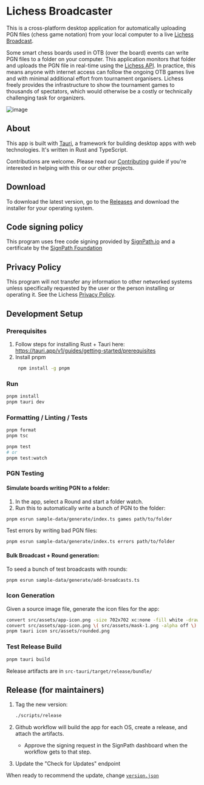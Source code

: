 # Lichess Broadcaster

This is a cross-platform desktop application for automatically uploading PGN files (chess game notation) from your local computer to a live [Lichess Broadcast](https://lichess.org/broadcast).

Some smart chess boards used in OTB (over the board) events can write PGN files to a folder on your computer. This application monitors that folder and uploads the PGN file in real-time using the [Lichess API](https://lichess.org/api). In practice, this means anyone with internet access can follow the ongoing OTB games live and with minimal additional effort from tournament organisers. Lichess freely provides the infrastructure to show the tournament games to thousands of spectators, which would otherwise be a costly or technically challenging task for organizers.

![image](https://github.com/lichess-org/broadcaster/assets/271432/2ec27912-0ef2-4ac6-9870-130e01f444aa)

## About

This app is built with [Tauri](https://tauri.app/), a framework for building desktop apps with web technologies. It's written in Rust and TypeScript.

Contributions are welcome. Please read our [Contributing](https://lichess.org/help/contribute) guide if you're interested in helping with this or our other projects.

## Download

To download the latest version, go to the [Releases](https://github.com/lichess-org/broadcaster/releases) and download the installer for your operating system.

## Code signing policy

This program uses free code signing provided by [SignPath.io](https://signpath.io?utm_source=foundation&utm_medium=github&utm_campaign=lichess) and a certificate by the [SignPath Foundation](https://signpath.org?utm_source=foundation&utm_medium=github&utm_campaign=lichess)

## Privacy Policy

This program will not transfer any information to other networked systems unless specifically requested by the user or the person installing or operating it. See the Lichess [Privacy Policy](https://lichess.org/privacy).

## Development Setup

### Prerequisites

1. Follow steps for installing Rust + Tauri here: https://tauri.app/v1/guides/getting-started/prerequisites
2. Install pnpm
   ```bash
    npm install -g pnpm
   ```

### Run

```bash
pnpm install
pnpm tauri dev
```

### Formatting / Linting / Tests

```bash
pnpm format
pnpm tsc

pnpm test
# or
pnpm test:watch
```

### PGN Testing

#### Simulate boards writing PGN to a folder:

1. In the app, select a Round and start a folder watch.
2. Run this to automatically write a bunch of PGN to the folder:

```bash
pnpm esrun sample-data/generate/index.ts games path/to/folder
```

Test errors by writing bad PGN files:

```bash
pnpm esrun sample-data/generate/index.ts errors path/to/folder
```

#### Bulk Broadcast + Round generation:

To seed a bunch of test broadcasts with rounds:

```bash
pnpm esrun sample-data/generate/add-broadcasts.ts
```

### Icon Generation

Given a source image file, generate the icon files for the app:

```bash
convert src/assets/app-icon.png -size 702x702 xc:none -fill white -draw "roundrectangle 0,0,702,702,351,351" src/assets/mask.png
convert src/assets/app-icon.png \( src/assets/mask-1.png -alpha off \) -compose copy_opacity -composite src/assets/rounded.png
pnpm tauri icon src/assets/rounded.png
```

### Test Release Build

```bash
pnpm tauri build
```

Release artifacts are in `src-tauri/target/release/bundle/`

## Release (for maintainers)

1. Tag the new version:

   ```bash
   ./scripts/release
   ```

2. Github workflow will build the app for each OS, create a release, and attach the artifacts.

   - Approve the signing request in the SignPath dashboard when the workflow gets to that step.

3. Update the "Check for Updates" endpoint

When ready to recommend the update, change [`version.json`](https://github.com/lichess-org/broadcaster/blob/main/updater/version.json)
